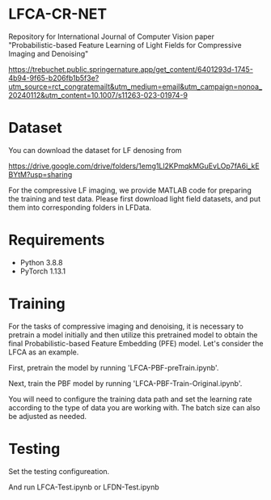 # LFCA-CR-NET
Repository for International Journal of Computer Vision paper "Probabilistic-based Feature Learning of Light Fields for Compressive Imaging and Denoising"

https://trebuchet.public.springernature.app/get_content/6401293d-1745-4b94-9f65-b206fb1b5f3e?utm_source=rct_congratemailt&utm_medium=email&utm_campaign=nonoa_20240112&utm_content=10.1007/s11263-023-01974-9

# Dataset
You can download the dataset for LF denosing from 

https://drive.google.com/drive/folders/1emg1Ll2KPmqkMGuEvLOp7fA6i_kEBYtM?usp=sharing

For the compressive LF imaging, we provide MATLAB code for preparing the training and test data. Please first download light field datasets, and put them into corresponding folders in LFData.


# Requirements
- Python 3.8.8
- PyTorch 1.13.1


# Training

For the tasks of compressive imaging and denoising, it is necessary to pretrain a model initially and then utilize this pretrained model to obtain the final Probabilistic-based Feature Embedding (PFE) model. Let's consider the LFCA as an example.

First, pretrain the model by running 'LFCA-PBF-preTrain.ipynb'.

Next, train the PBF model by running 'LFCA-PBF-Train-Original.ipynb'.

You will need to configure the training data path and set the learning rate according to the type of data you are working with. The batch size can also be adjusted as needed.

# Testing

Set the testing configureation. 

And run LFCA-Test.ipynb or LFDN-Test.ipynb
